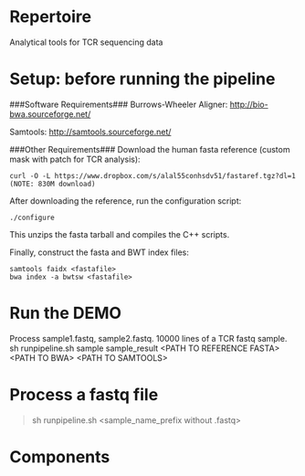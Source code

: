 Repertoire
=========
Analytical tools for TCR sequencing data


Setup: before running the pipeline
=========

###Software Requirements###
Burrows-Wheeler Aligner: http://bio-bwa.sourceforge.net/

Samtools: http://samtools.sourceforge.net/

###Other Requirements###
Download the human fasta reference (custom mask with patch for TCR analysis):
```
curl -O -L https://www.dropbox.com/s/alal55conhsdv51/fastaref.tgz?dl=1  (NOTE: 830M download)
```
After downloading the reference, run the configuration script:
```
./configure
```

This unzips the fasta tarball and compiles the C++ scripts.

Finally, construct the fasta and BWT index files:
```
samtools faidx <fastafile>
bwa index -a bwtsw <fastafile>
``` 


Run the DEMO
=========
Process sample1.fastq, sample2.fastq. 10000 lines of a TCR fastq sample. 
sh runpipeline.sh sample sample_result \<PATH TO REFERENCE FASTA\>  \<PATH TO BWA\> \<PATH TO SAMTOOLS\>


Process a fastq file
=========
> sh runpipeline.sh <sample_name_prefix without .fastq> <output path> <PATH TO REFERENCE FASTA>  <PATH TO BWA> <PATH TO SAMTOOLS>


Components
=========

